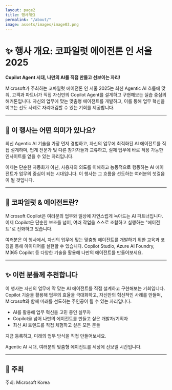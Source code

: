 ```yaml
---
layout: page2
title: 행사개요
permalink: "/about/"
image: assets/images/image03.png
---
```



# ✨ 행사 개요: 코파일럿 에이전톤 인 서울 2025

**Copilot Agent 시대, 나만의 AI를 직접 만들고 선보이는 자리!**

Microsoft가 주최하는 코파일럿 에이전톤 인 서울 2025는 최신 Agentic AI 흐름에 맞춰, 고객과 파트너가 직접 자신만의 Copilot Agent를 설계하고 구현해보는 실습 중심의 해커톤입니다. 자신의 업무에 맞는 맞춤형 에이전트를 개발하고, 이를 통해 업무 혁신을 이끄는 선도 사례로 자리매김할 수 있는 기회를 제공합니다.

---

## 🏁 이 행사는 어떤 의미가 있나요?

최신 Agentic AI 기술을 가장 먼저 경험하고, 자신의 업무에 최적화된 AI 에이전트를 직접 설계하며, 업계 전문가 및 다른 참가자들과 교류하고, 실제 업무에 바로 적용 가능한 인사이트를 얻을 수 있는 자리입니다.

이제는 단순한 자동화가 아닌, 사용자의 의도를 이해하고 능동적으로 행동하는 AI 에이전트가 업무의 중심이 되는 시대입니다. 이 행사는 그 흐름을 선도하는 여러분의 첫걸음이 될 것입니다.

---

## 🧠 코파일럿 & 에이전트란?

Microsoft Copilot은 여러분의 업무와 일상에 자연스럽게 녹아드는 AI 파트너입니다. 이제 Copilot은 단순한 보조를 넘어, 여러 작업을 스스로 조합하고 실행하는 "에이전트"로 진화하고 있습니다.

여러분은 이 행사에서, 자신의 업무에 맞는 맞춤형 에이전트를 개발하기 위한 교육과 코칭을 통해 아이디어를 실현할 수 있습니다. Copilot Studio, Azure AI Foundry, M365 Copilot 등 다양한 기술을 활용해 나만의 에이전트를 만들어보세요.

---

## ✨ 이런 분들께 추천합니다

이 행사는 자신의 업무에 딱 맞는 AI 에이전트를 직접 설계하고 구현해보는 기회입니다. Copilot 기술을 활용해 업무의 효율을 극대화하고, 자신만의 혁신적인 사례를 만들며, Microsoft와 함께 미래를 선도하는 주인공이 될 수 있는 자리입니다.

- AI를 활용해 업무 혁신을 고민 중인 실무자 
- Copilot을 넘어 나만의 에이전트를 만들고 싶은 개발자/기획자
- 최신 AI 트렌드를 직접 체험하고 싶은 모든 분들

지금 등록하고, 미래의 업무 방식을 직접 만들어보세요.

Agentic AI 시대, 여러분의 맞춤형 에이전트를 세상에 선보일 시간입니다.

---

## 🏢 주최

주최: Microsoft Korea

